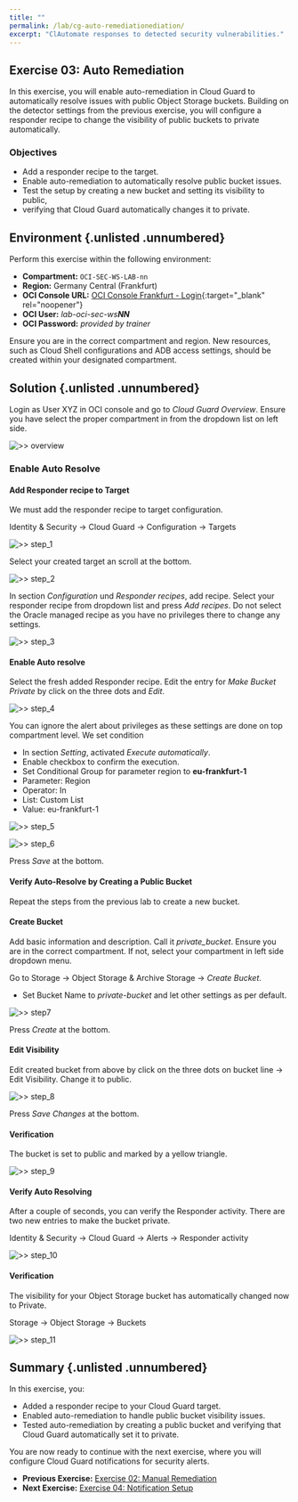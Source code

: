 ```yaml
---
title: ""
permalink: /lab/cg-auto-remediationediation/
excerpt: "ClAutomate responses to detected security vulnerabilities."
---
```

<!-- markdownlint-disable MD013 -->
<!-- markdownlint-disable MD024 -->
<!-- markdownlint-disable MD025 -->
<!-- markdownlint-disable MD033 -->

## Exercise 03: Auto Remediation

In this exercise, you will enable auto-remediation in Cloud Guard to automatically
resolve issues with public Object Storage buckets. Building on the detector
settings from the previous exercise, you will configure a responder recipe to
change the visibility of public buckets to private automatically.

### Objectives

- Add a responder recipe to the target.
- Enable auto-remediation to automatically resolve public bucket issues.
- Test the setup by creating a new bucket and setting its visibility to public,
- verifying that Cloud Guard automatically changes it to private.

## Environment {.unlisted .unnumbered}

Perform this exercise within the following environment:

- **Compartment:** `OCI-SEC-WS-LAB-nn`
- **Region:** Germany Central (Frankfurt)
- **OCI Console URL:** [OCI Console Frankfurt - Login](https://console.eu-frankfurt-1.oraclecloud.com){:target="_blank" rel="noopener"}
- **OCI User:** *lab-oci-sec-ws**NN***
- **OCI Password:** *provided by trainer*

Ensure you are in the correct compartment and region. New resources, such as
Cloud Shell configurations and ADB access settings, should be created within
your designated compartment.

## Solution {.unlisted .unnumbered}

Login as User XYZ in OCI console and go to _Cloud Guard Overview_. Ensure you
have select the proper compartment in from the dropdown list on left side.

![>> overview](../../images/screenshot-cloud-guard-overview_ex02.jpg)

### Enable Auto Resolve

#### Add Responder recipe to Target

We must add the responder recipe to target configuration.

Identity & Security -> Cloud Guard -> Configuration -> Targets

![>> step_1](../../images/screenshot-cloud-guard-auto-resolve_1.jpg)

Select your created target an scroll at the bottom.

![>> step_2](../../images/screenshot-cloud-guard-auto-resolve_2.jpg)

In section _Configuration_ und _Responder recipes_, add recipe. Select your
responder recipe from dropdown list and press _Add recipes_. Do not select the
Oracle managed recipe as you have no privileges there to change any settings.

![>> step_3](../../images/screenshot-cloud-guard-auto-resolve_3.jpg)

#### Enable Auto resolve

Select the fresh added Responder recipe. Edit the entry for _Make Bucket Private_
by click on the three dots and _Edit_.

![>> step_4](../../images/screenshot-cloud-guard-auto-resolve_4.jpg)

You can ignore the alert about privileges as these settings are done on top
compartment level. We set condition

- In section _Setting_, activated _Execute automatically_.
- Enable checkbox to confirm the execution.
- Set Conditional Group for parameter region to **eu-frankfurt-1**
- Parameter: Region
- Operator: In
- List: Custom List
- Value: eu-frankfurt-1

![>> step_5](../../images/screenshot-cloud-guard-auto-resolve_5.jpg)

![>> step_6](../../images/screenshot-cloud-guard-auto-resolve_6.jpg)

Press _Save_ at the bottom.

#### Verify Auto-Resolve by Creating a Public Bucket

Repeat the steps from the previous lab to create a new bucket.

#### Create Bucket

Add basic information and description. Call it _private_bucket_. Ensure you are
in the correct compartment. If not, select your compartment in left side dropdown
menu.

Go to Storage -> Object Storage & Archive Storage -> _Create Bucket_.

- Set Bucket Name to _private-bucket_ and let other settings as per default.

![>> step7](../../images/screenshot-cloud-guard-auto-resolve_7.jpg)

Press _Create_ at the bottom.

#### Edit Visibility

Edit created bucket from above by click on the three dots on bucket line -> Edit Visibility. Change it to public.

![>> step_8](../../images/screenshot-cloud-guard-auto-resolve_8.jpg)

Press _Save Changes_ at the bottom.

#### Verification

The bucket is set to public and marked by a yellow triangle.

![>> step_9](../../images/screenshot-cloud-guard-auto-resolve_9.jpg)

#### Verify Auto Resolving

After a couple of seconds, you can verify the Responder activity. There are two
new entries to make the bucket private.

Identity & Security -> Cloud Guard -> Alerts -> Responder activity

![>> step_10](../../images/screenshot-cloud-guard-auto-resolve_10.jpg)

#### Verification

The visibility for your Object Storage bucket has automatically changed
now to Private.

Storage -> Object Storage -> Buckets

![>> step_11](../../images/screenshot-cloud-guard-auto-resolve_11.jpg)

## Summary {.unlisted .unnumbered}

In this exercise, you:

- Added a responder recipe to your Cloud Guard target.
- Enabled auto-remediation to handle public bucket visibility issues.
- Tested auto-remediation by creating a public bucket and verifying that Cloud
  Guard automatically set it to private.

You are now ready to continue with the next exercise, where you will configure
Cloud Guard notifications for security alerts.

<!-- For Pandoc -->
- **Previous Exercise:** [Exercise 02: Manual Remediation](#exercise-02-manual-remediation)
- **Next Exercise:** [Exercise 04: Notification Setup](#exercise-04-notification-setup)

<!-- For Jekyll -->
<!-- 
- **Previous Exercise:** [Exercise 02: Manual Remediation](../ex02/2x02-Exercise.md)
- **Next Exercise:** [Exercise 04: Notification Setup](../ex02/2x04-Exercise.md)
-->
